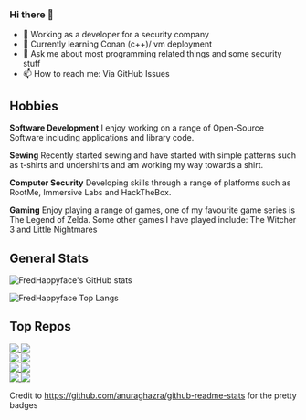 ### Hi there 👋

<!--
**FredHappyface/FredHappyface** is a ✨ _special_ ✨ repository because its `README.md` (this file) appears on your GitHub profile.

- 👯 Looking to collaborate on ...
- 🤔 Looking for help with ...
- 😄 Pronouns: ...
- ⚡ Fun fact: ...
-->

- 🔭 Working as a developer for a security company
- 🌱 Currently learning Conan (c++)/ vm deployment
- 💬 Ask me about most programming related things and some security stuff  
- 📫 How to reach me: Via GitHub Issues 


## Hobbies 
**Software Development** I enjoy working on a range of Open-Source Software including applications and library code. 

**Sewing** Recently started sewing and have started with simple patterns such as t-shirts and undershirts and am working my way towards a shirt.

**Computer Security** Developing skills through a range of platforms such as RootMe, Immersive Labs and HackTheBox.

**Gaming** Enjoy playing a range of games, one of my favourite game series is The Legend of Zelda. Some other games I have played include: The Witcher 3 and Little Nightmares

## General Stats

![FredHappyface's GitHub stats](https://github-readme-stats-one-bice.vercel.app/api?username=FredHappyface&count_private=true&show_icons=true&theme=radical&include_all_commits=true&count_private=true&role=OWNER,COLLABORATOR)

![FredHappyface Top Langs](https://github-readme-stats-one-bice.vercel.app/api/top-langs/?username=FredHappyface&langs_count=8&theme=radical&layout=compact&card_width=445&include_all_commits=true&count_private=true&role=OWNER,COLLABORATOR)

## Top Repos 

<a href="https://github.com/FredHappyface/VSCode.OSKeybindings">
  <img align="top" src="https://github-readme-stats.vercel.app/api/pin/?username=FredHappyface&theme=radical&repo=VSCode.OSKeybindings" />
</a>
<a href="https://github.com/FredHappyface/CPP.ImageEncoder">
  <img align="top" src="https://github-readme-stats.vercel.app/api/pin/?username=FredHappyface&theme=radical&repo=CPP.ImageEncoder" />
</a>
<br>

<a href="https://github.com/FHPythonUtils/LayeredImage">
  <img align="top" src="https://github-readme-stats.vercel.app/api/pin/?username=FHPythonUtils&theme=radical&repo=LayeredImage" />
</a>
<a href="https://github.com/FHPythonUtils/FHMake">
  <img align="top" src="https://github-readme-stats.vercel.app/api/pin/?username=FHPythonUtils&theme=radical&repo=FHMake" />
</a>
<br>

<a href="https://github.com/FHPythonUtils/SimpleSecurity">
  <img align="top" src="https://github-readme-stats.vercel.app/api/pin/?username=FHPythonUtils&theme=radical&repo=SimpleSecurity" />
</a>
<a href="https://github.com/FHPythonUtils/Cli2Gui">
  <img align="top" src="https://github-readme-stats.vercel.app/api/pin/?username=FHPythonUtils&theme=radical&repo=Cli2Gui" />
</a>
<br>

<a href="https://github.com/FHPythonUtils/BlendModes">
  <img align="top" src="https://github-readme-stats.vercel.app/api/pin/?username=FHPythonUtils&theme=radical&repo=BlendModes" />
</a>
<a href="https://github.com/FHPythonUtils/AnsiToImg">
  <img align="top" src="https://github-readme-stats.vercel.app/api/pin/?username=FHPythonUtils&theme=radical&repo=AnsiToImg" />
</a>
<br>




Credit to https://github.com/anuraghazra/github-readme-stats for the pretty badges 
